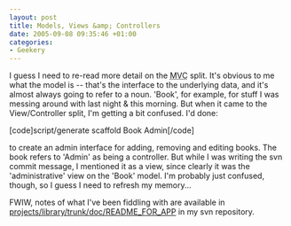 ```yaml
---
layout: post
title: Models, Views &amp; Controllers
date: 2005-09-08 09:35:46 +01:00
categories:
- Geekery
---
```

I guess I need to re-read more detail on the <acronym title="Model View Controller">MVC</acronym> split.  It's obvious to me what the model is -- that's the interface to the underlying data, and it's almost always going to refer to a noun.  'Book', for example, for stuff I was messing around with last night &amp; this morning.  But when it came to the View/Controller split, I'm getting a bit confused.  I'd done:

[code]script/generate scaffold Book Admin[/code]

to create an admin interface for adding, removing and editing books.  The book refers to 'Admin' as being a controller.  But while I was writing the svn commit message, I mentioned it as a view, since clearly it was the 'administrative' view on the 'Book' model.  I'm probably just confused, though, so I guess I need to refresh my memory...

FWIW, notes of what I've been fiddling with are available in <a href="http://woss.name/svn/mathie/projects/library/trunk/doc/README_FOR_APP">projects/library/trunk/doc/README_FOR_APP</a> in my svn repository.
